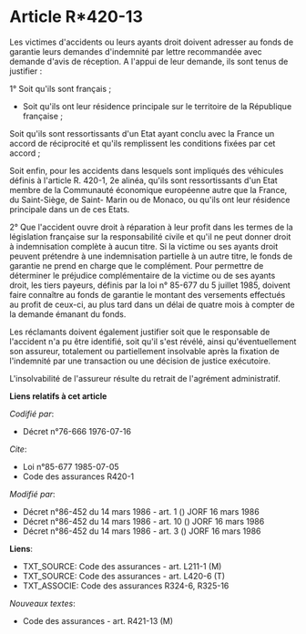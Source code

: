 # Article R*420-13

Les victimes d'accidents ou leurs ayants droit doivent adresser au fonds de garantie leurs demandes d'indemnité par lettre
recommandée avec demande d'avis de réception. A l'appui de leur demande, ils sont tenus de justifier :

1° Soit qu'ils sont français ;

- Soit qu'ils ont leur résidence principale sur le territoire de la République française ;

Soit qu'ils sont ressortissants d'un Etat ayant conclu avec la France un accord de réciprocité et qu'ils remplissent les
conditions fixées par cet accord ;

Soit enfin, pour les accidents dans lesquels sont impliqués des véhicules définis à l'article R. 420-1, 2e alinéa, qu'ils
sont ressortissants d'un Etat membre de la Communauté économique européenne autre que la France, du Saint-Siège, de Saint-
Marin ou de Monaco, ou qu'ils ont leur résidence principale dans un de ces Etats.

2° Que l'accident ouvre droit à réparation à leur profit dans les termes de la législation française sur la responsabilité
civile et qu'il ne peut donner droit à indemnisation complète à aucun titre. Si la victime ou ses ayants droit peuvent
prétendre à une indemnisation partielle à un autre titre, le fonds de garantie ne prend en charge que le complément. Pour
permettre de déterminer le préjudice complémentaire de la victime ou de ses ayants droit, les tiers payeurs, définis par la
loi n° 85-677 du 5 juillet 1985, doivent faire connaître au fonds de garantie le montant des versements effectués au profit
de ceux-ci, au plus tard dans un délai de quatre mois à compter de la demande émanant du fonds.

Les réclamants doivent également justifier soit que le responsable de l'accident n'a pu être identifié, soit qu'il s'est
révélé, ainsi qu'éventuellement son assureur, totalement ou partiellement insolvable après la fixation de l'indemnité par une
transaction ou une décision de justice exécutoire.

L'insolvabilité de l'assureur résulte du retrait de l'agrément administratif.

**Liens relatifs à cet article**

_Codifié par_:

  - Décret n°76-666 1976-07-16

_Cite_:

  - Loi n°85-677 1985-07-05
  - Code des assurances R420-1

_Modifié par_:

  - Décret n°86-452 du 14 mars 1986 - art. 1 () JORF 16 mars 1986
  - Décret n°86-452 du 14 mars 1986 - art. 10 () JORF 16 mars 1986
  - Décret n°86-452 du 14 mars 1986 - art. 3 () JORF 16 mars 1986

**Liens**:

  - TXT_SOURCE: Code des assurances - art. L211-1 (M)
  - TXT_SOURCE: Code des assurances - art. L420-6 (T)
  - TXT_ASSOCIE: Code des assurances R324-6, R325-16

_Nouveaux textes_:

  - Code des assurances - art. R421-13 (M)
